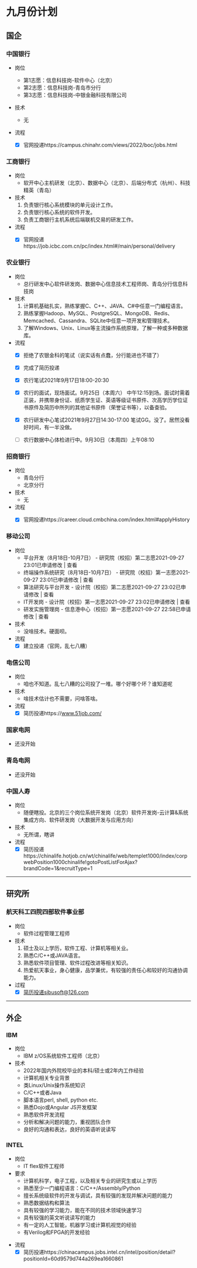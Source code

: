 
# 九月份计划

## 国企

### 中国银行 
* 岗位
  * 第1志愿：信息科技岗-软件中心（北京）
  * 第2志愿：信息科技岗-青岛市分行
  * 第3志愿：信息科技岗-中银金融科技有限公司

* 技术
  * 无
* 流程
  * [x] 官网投递https://campus.chinahr.com/views/2022/boc/jobs.html


### 工商银行
* 岗位
  * 软开中心主机研发（北京）、数据中心（北京）、后端分布式（杭州）、科技精英（青岛）
* 技术
  1. 负责银行核心系统模块的单元设计工作。
  2. 负责银行核心系统的软件开发。
  3. 负责工商银行主机系统后端联机交易的研发工作。
* 流程
  * [x] 官网投递https://job.icbc.com.cn/pc/index.html#/main/personal/delivery


### 农业银行
* 岗位
  * 总行研发中心软件研发岗、数据中心信息技术工程师岗、青岛分行信息科技岗
* 技术
  1. 计算机基础扎实，熟练掌握C、C++、JAVA、C#中任意一门编程语言。
  2. 熟练掌握Hadoop、MySQL、PostgreSQL、MongoDB、Redis、Memcached、Cassandra、SQLite中任意一项开发和管理技术。
  3. 了解Windows、Unix、Linux等主流操作系统原理，了解一种或多种数据库。
* 流程
  * [x] 拒绝了农银金科的笔试（说实话有点蠢，分行能进也不错了）
  * [x] 完成了简历投递
  * [x] 农行笔试2021年9月17日18:00-20:30
  * [x] 农行的面试，现场面试。9月25日（本周六） 中午12:15到场。面试时需着正装，并携带身份证、纸质学生证、英语等级证书原件、次高学历学位证书原件及简历中所列的其他证书原件（荣誉证书等），以备查验。
  * [x] 农行研发中心笔试2021年9月27日14:30-17:00 笔试GG。没了。居然没看好时间，有一半没做。
  * [ ] 农行数据中心体检进行中。9月30日（本周四）上午08:10




### 招商银行
* 岗位
  * 青岛分行
  * 北京分行
* 技术
  * 无
* 流程
  * [x] 官网投递https://career.cloud.cmbchina.com/index.html#applyHistory



### 移动公司

* 岗位
  * 平台开发（8月18日-10月7日） - 研究院（校招）第二志愿2021-09-27 23:01已申请修改  |  查看
  * 终端操作系统研究（8月18日-10月7日） - 研究院（校招）第一志愿2021-09-27 23:01已申请修改  |  查看
  * 算法研究与平台开发 - 设计院（校招）第二志愿2021-09-27 23:02已申请修改  |  查看
  * IT开发岗 - 设计院（校招）第一志愿2021-09-27 23:02已申请修改  |  查看
  * 研发实施管理岗 - 信息港中心（校招）第一志愿2021-09-27 22:58已申请修改  |  查看
* 技术
  * 没啥技术。硬面呗。
* 流程
  * [x] 建立投递（官网，乱七八糟）

### 电信公司
* 岗位
  * 咱也不知道。乱七八糟的公司投了一堆。哪个好哪个坏？谁知道呢
* 技术
  * 啥技术估计也不需要，问啥答啥。
* 流程
  * [x] 简历投递https://www.51job.com/

### 国家电网
* 还没开始
### 青岛电网
* 还没开始



### 中国人寿
* 岗位
  * 随便瞎投。北京的三个岗位系统开发岗（北京）软件开发岗-云计算&系统集成方向、软件研发岗（大数据开发与应用方向）
* 技术
  * 无所谓，瞎讲
* 流程
  * [x] 简历投递https://chinalife.hotjob.cn/wt/chinalife/web/templet1000/index/corpwebPosition1000chinalife!gotoPostListForAjax?brandCode=1&recruitType=1
-----------------------
## 研究所

### 航天科工四院四部软件事业部

* 岗位
  * 软件过程管理工程师
* 技术
  1.  硕士及以上学历，软件工程、计算机等相关业。
  2.  熟悉C/C++或JAVA语言。
  3.  熟悉软件项目管理、软件过程改进等相关知识。
  4.  热爱航天事业，身心健康，品学兼优，有较强的责任心和较好的沟通协调能力。
* 过程
  * [x] 简历投递sibusoft@126.com
---- 

## 外企

### IBM
* 岗位
  * IBM z/OS系统软件工程师（北京）
* 技术
  * 2022年国内外院校毕业的本科/硕士或2年内工作经验
  * 计算机相关专业背景
  * 类Linux/Unix操作系统知识
  * C/C++或者Java
  * 脚本语言perl, shell, python etc.
  * 熟悉Dojo或Angular JS开发框架
  * 熟悉软件开发流程
  * 分析和解决问题的能力，重视团队合作
  * 良好的沟通和表达，良好的英语听说读写


### INTEL

* 岗位
  * IT flex软件工程师
* 要求
  - 计算机科学，电子工程，以及相关专业的研究生或以上学历
  - 熟悉至少一门编程语言：C/C++/Assembly/Python
  - 擅长系统级软件的开发与调试，具有较强的发现并解决问题的能力
  - 熟悉数据结构和算法
  - 具有较强的学习能力，能在不同的技术领域快速学习
  - 具有较强的英文听说读写的能力
  - 有一定的人工智能，机器学习或计算机视觉的经验
  - 有Verilog和FPGA的开发经验
- 流程
  - [x] 简历投递https://chinacampus.jobs.intel.cn/intel/position/detail?positionId=60d9579d744a269ea1660861